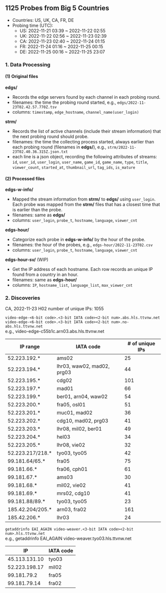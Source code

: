 ## 1125 Probes from Big 5 Countries
- Countries: US, UK, CA, FR, DE
- Probing time (UTC): 
  - US: 2022-11-21 03:39 ~ 2022-11-22 02:55
  - UK: 2022-11-22 02:56 ~ 2022-11-23 02:39
  - CA: 2022-11-23 02:40 ~ 2022-11-24 01:15
  - FR: 2022-11-24 01:16 ~ 2022-11-25 00:15
  - DE: 2022-11-25 00:16 ~ 2022-11-25 23:07

### 1. Data Processing
#### (1) Original files
__edgs/__
- Records the edge servers found by each channel in each probing round.
- filenames: the time the probing round started, e.g., `edgs/2022-11-23T02.42.57.770Z.tsv`
- columns: `timestamp`, `edge_hostname`, `channel_name(user_login)`

__strm/__
- Records the list of active channels (include their stream information) that the next probing round should probe.
- filenames: the time the collecting process started, always earlier than each probing round (filenames in __edgs/__), e.g., `strm/2022-11-23T02.40.36.315Z.json.txt`
- each line is a json object, recording the following attributes of streams: `id`, `user_id`, `user_login`, `user_name`, `game_id`, `game_name`, `type`, `title`,
`viewer_count`, `started_at`, `thumbnail_url`, `tag_ids`, `is_mature`

#### (2) Processed files
__edgs-w-info/__
- Mapped the stream information from __strm/__ to __edgs/__ using `user_login`.
Each probe was mapped from the __strm/__ files that has a closest time that is earlier than the probe.
- filenames: same as __edgs/__
- columns: `user_login`, `probe_t`, `hostname`, `language`, `viewer_cnt`

__edgs-hour/__
- Categorize each probe in __edgs-w-info/__ by the hour of the probe.
- filenames: the hour of the probes, e.g., `edgs-hour/2022-11-23T02.csv`
- columns: `user_login`, `probe_t`, `hostname`, `language`, `viewer_cnt`

__edgs-hour-sv/__  (WIP)
- Get the IP address of each hostname. Each row records an unique IP found from a country in an hour.
- filenames: same as __edgs-hour/__
- columns: `IP`, `hostname_list`, `language_list`, `max_viewer_cnt`


### 2. Discoveries
CA, 2022-11-23 H02
number of unique IPs: 1055

`video-edge-<6-bit code>.<3-bit IATA code><2-bit num>.abs.hls.ttvnw.net`   
`video-edge-<6-bit code>.<3-bit IATA code><2-bit num>.no-abs.hls.ttvnw.net`  
e.g., video-edge-c55b1c.arn03.abs.hls.ttvnw.net  

| IP range           | IATA code     | # of unique IPs |
| ------------------ | ------------- | --------------- |
| 52.223.192.*       | ams02         | 25  |
| 52.223.194.*       | lhr03, waw02, mad02, prg03 | 44 |
| 52.223.195.*       | cdg02         | 101 |
| 52.223.197.*       | mad01         | 66  |
| 52.223.199.*       | ber01, arn04, waw02 | 54 |
| 52.223.200.*       | fra05, osl01  | 51  |
| 52.223.201.*       | muc01, mad02  | 36  |
| 52.223.202.*       | cdg10, mad02, prg03 | 41 |
| 52.223.203.*       | lhr08, mil02, ber01 | 49 |
| 52.223.204.*       | hel03         | 34  |
| 52.223.205.*       | lhr08, vie02  | 32  |
| 52.223.217/218.*   | tyo03, tyo05  | 42  |
| 99.181.64/65.*     | fra05         | 75  |
| 99.181.66.*        | fra06, cph01  | 61  |
| 99.181.67.*        | ams03         | 30  |
| 99.181.68.*        | mil02, vie02  | 41  |
| 99.181.69.*        | mrs02, cdg10  | 41  |
| 99.181.88/89.*     | tyo03, tyo05  | 23  |
| 185.42.204/205.*   | arn03, fra02  | 161 |
| 185.42.206.*       | lhr03         | 24  |


`getaddrinfo EAI_AGAIN video-weaver.<3-bit IATA code><2-bit num>.hls.ttvnw.net`  
e.g., getaddrinfo EAI_AGAIN video-weaver.tyo03.hls.ttvnw.net

| IP                 | IATA code     |
| ------------------ | ------------- |
| 45.113.131.10      | tyo03         |
| 52.223.198.17      | mil02         |
| 99.181.79.2        | fra05         |
| 99.181.79.14       | fra02         |

